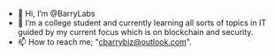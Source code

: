 - 👋 Hi, I’m @BarryLabs
- 🌱 I’m a college student and currently learning all sorts of topics in IT guided by my current focus which is on blockchain and security.
- 📫 How to reach me; "cbarrybiz@outlook.com".

<!---
BarryLabs/BarryLabs is a ✨ special ✨ repository because its `README.md` (this file) appears on your GitHub profile.
You can click the Preview link to take a look at your changes.
--->
